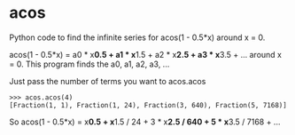 # acos

Python code to find the infinite series for acos(1 - 0.5*x) around x = 0.

acos(1 - 0.5*x) = a0 * x**0.5 + a1 * x**1.5 + a2 * x**2.5 + a3 * x**3.5 + ...
around x = 0. This program finds the a0, a1, a2, a3, ...

Just pass the number of terms you want to acos.acos

```
>>> acos.acos(4)
[Fraction(1, 1), Fraction(1, 24), Fraction(3, 640), Fraction(5, 7168)]
```

So acos(1 - 0.5*x) = x**0.5 + x**1.5 / 24 + 3 * x**2.5 / 640 + 5 * x**3.5 / 7168 + ...
